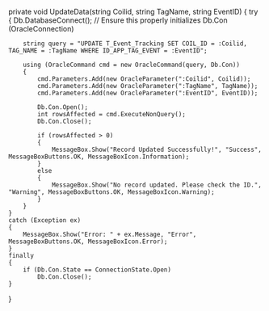 private void UpdateData(string Coilid, string TagName, string EventID)
{
    try
    {
        Db.DatabaseConnect(); // Ensure this properly initializes Db.Con (OracleConnection)

        string query = "UPDATE T_Event_Tracking SET COIL_ID = :Coilid, TAG_NAME = :TagName WHERE ID_APP_TAG_EVENT = :EventID";

        using (OracleCommand cmd = new OracleCommand(query, Db.Con))
        {
            cmd.Parameters.Add(new OracleParameter(":Coilid", Coilid));
            cmd.Parameters.Add(new OracleParameter(":TagName", TagName));
            cmd.Parameters.Add(new OracleParameter(":EventID", EventID));

            Db.Con.Open();
            int rowsAffected = cmd.ExecuteNonQuery();
            Db.Con.Close();

            if (rowsAffected > 0)
            {
                MessageBox.Show("Record Updated Successfully!", "Success", MessageBoxButtons.OK, MessageBoxIcon.Information);
            }
            else
            {
                MessageBox.Show("No record updated. Please check the ID.", "Warning", MessageBoxButtons.OK, MessageBoxIcon.Warning);
            }
        }
    }
    catch (Exception ex)
    {
        MessageBox.Show("Error: " + ex.Message, "Error", MessageBoxButtons.OK, MessageBoxIcon.Error);
    }
    finally
    {
        if (Db.Con.State == ConnectionState.Open)
            Db.Con.Close();
    }
}